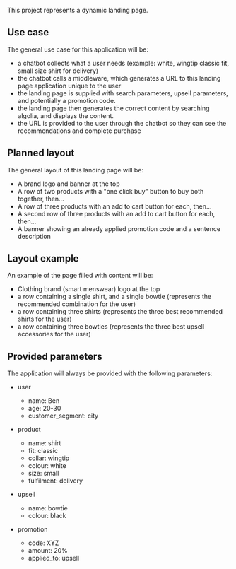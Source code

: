 This project represents a dynamic landing page.

## Use case
The general use case for this application will be:
- a chatbot collects what a user needs (example: white, wingtip classic fit, small size shirt for delivery)
- the chatbot calls a middleware, which generates a URL to this landing page application unique to the user
- the landing page is supplied with search parameters, upsell parameters, and potentially a promotion code.
- the landing page then generates the correct content by searching algolia, and displays the content.
- the URL is provided to the user through the chatbot so they can see the recommendations and complete purchase

## Planned layout
The general layout of this landing page will be:
- A brand logo and banner at the top
- A row of two products with a "one click buy" button to buy both together, then...
- A row of three products with an add to cart button for each, then...
- A second row of three products with an add to cart button for each, then...
- A banner showing an already applied promotion code and a sentence description

## Layout example
An example of the page filled with content will be:
- Clothing brand (smart menswear) logo at the top
- a row containing a single shirt, and a single bowtie (represents the recommended combination for the user)
- a row containing three shirts (represents the three best recommended shirts for the user)
- a row containing three bowties (represents the three best upsell accessories for the user)

## Provided parameters
The application will always be provided with the following parameters:

- user
    - name: Ben
    - age: 20-30
    - customer_segment: city

- product
    - name: shirt
    - fit: classic
    - collar: wingtip
    - colour: white
    - size: small
    - fulfilment: delivery

- upsell
    - name: bowtie
    - colour: black

- promotion
    - code: XYZ
    - amount: 20%
    - applied_to: upsell 
